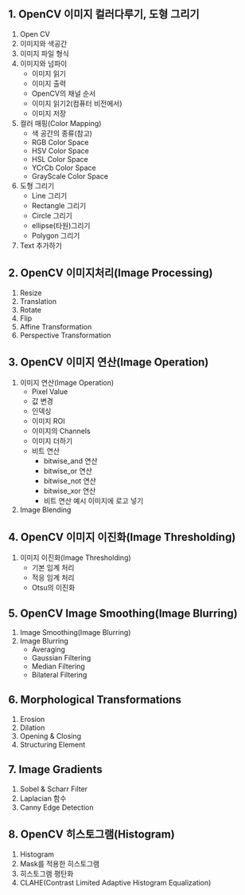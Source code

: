 ## 1. OpenCV 이미지 컬러다루기, 도형 그리기
1. Open CV
2. 이미지와 색공간
3. 이미지 파일 형식
4. 이미지와 넘파이
   - 이미지 읽기
   - 이미지 출력
   - OpenCV의 채널 순서
   - 이미지 읽기2(컴퓨터 비전에서)
   - 이미지 저장
5. 컬러 매핑(Color Mapping)
   - 색 공간의 종류(참고)
   - RGB Color Space
   - HSV Color Space
   - HSL Color Space
   - YCrCb Color Space
   - GrayScale Color Space
6. 도형 그리기
   - Line 그리기
   - Rectangle 그리기
   - Circle 그리기
   - ellipse(타원)그리기
   - Polygon 그리기
7. Text 추가하기
## 2. OpenCV 이미지처리(Image Processing)
1. Resize
2. Translation
3. Rotate
4. Flip
5. Affine Transformation
6. Perspective Transformation
## 3. OpenCV 이미지 연산(Image Operation)
1. 이미지 연산(Image Operation)
   - Pixel Value
   - 값 변경
   - 인덱싱
   - 이미지 ROI
   - 이미지의 Channels
   - 이미지 더하기
   - 비트 연산
     - bitwise_and 연산
     - bitwise_or 연산
     - bitwise_not 연산
     - bitwise_xor 연산
     - 비트 연산 예시 이미지에 로고 넣기
2. Image Blending
## 4. OpenCV 이미지 이진화(Image Thresholding)
1. 이미지 이진화(Image Thresholding)
   - 기본 임계 처리
   - 적응 임계 처리
   - Otsu의 이진화
## 5. OpenCV Image Smoothing(Image Blurring)
1. Image Smoothing(Image Blurring)
2. Image Blurring
   - Averaging
   - Gaussian Filtering
   - Median Filtering
   - Bilateral Filtering
## 6. Morphological Transformations
1. Erosion
2. Dilation
3. Opening & Closing
4. Structuring Element
## 7. Image Gradients
1. Sobel & Scharr Filter
2. Laplacian 함수
3. Canny Edge Detection
## 8. OpenCV 히스토그램(Histogram)
1. Histogram
2. Mask를 적용한 히스토그램
3. 히스토그램 평탄화
4. CLAHE(Contrast Limited Adaptive Histogram Equalization)
